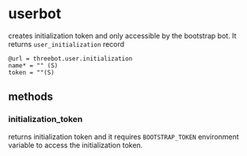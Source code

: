 # userbot

creates initialization token and only accessible by the bootstrap bot. It returns `user_initialization` record 

```
@url = threebot.user.initialization
name* = "" (S)
token = ""(S)
```


## methods


### initialization_token
returns initialization token and it requires `BOOTSTRAP_TOKEN` environment variable to access the initialization token.
